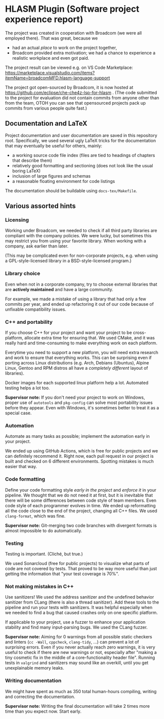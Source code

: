 # HLASM Plugin (Software project experience report)

The project was created in cooperation with Broadcom (we were all employed there). That was great, because we

- had an actual _place_ to work on the project together,
- Broadcom provided extra motivation; we had a chance to experience a realistic workplace and even got paid.

The project result can be viewed e.g. on VS Code Marketplace: https://marketplace.visualstudio.com/items?itemName=broadcomMFD.hlasm-language-support

The project got open-sourced by Broadcom, it is now hosted at https://github.com/eclipse/che-che4z-lsp-for-hlasm . (The code submitted to the project for evaluation did not contain commits from anyone other than from the team, OTOH you can see that opensourced projects pack up commits from various people quite fast.)

## Documentation and LaTeX
Project documentation and user documentation are saved in this repository root. Specifically, we used several ugly LaTeX tricks for the documentation that may eventually be useful for others, mainly:

- a working source code file index (files are tied to headings of chapters that describe them)
- relatively good formatting and sectioning (does not look like the usual boring LaTeX)
- inclusion of large figures and schemas
- a reasonable floating environment for code listings

The documentation should be buildable using `docs-tex/Makefile`.

## Various assorted hints

### Licensing

Working under Broadcom, we needed to check if all third party libraries are compliant with the company policies. We were lucky, but sometimes this may restrict you from using your favorite library. When working with a company, ask earlier than later.

(This may be complicated even for non-corporate projects, e.g. when using a GPL-style-licensed library in a BSD-style-licensed program.)

### Library choice

Even when not in a corporate company, try to choose external libraries that are **actively maintained** and have a large community.

For example, we made a mistake of using a library that had only a few commits per year, and ended up refactoring it out of our code because of unfixable compatibility issues.

### C++ and portability

If you choose C++ for your project and want your project to be cross-platform, allocate extra time for ensuring that. We used CMake, and it was really hard and time-consuming to make everything work on each platform.

Everytime you need to support a new platform, you will need extra research and work to ensure that everything works. This can be surprising even if porting across Linux distributions (e.g. Arch, Debians (Ubuntus), Alpine Linux, Gentoo and RPM distros all have a _completely different_ layout of libraries).

Docker images for each supported linux platform help a lot.
Automated testing helps a lot too.

**Supervisor note:** If you don't need your project to work on Windows, proper use of `autotools` and `pkg-config` can solve most portability issues before they appear. Even with Windows, it's sometimes better to treat it as a special case.

### Automation

Automate as many tasks as possible; implement the automation early in your project.

We ended up using GitHub Actions, which is free for public projects and we can definitely recommend it. Right now, each pull request in our project is built and checked on 6 different environments. Spotting mistakes is much easier that way.

### Code formatting

Define your code formatting style _early in the project_ and _enforce it_ in your pipeline. We thought that we do not need it at first, but it is inevitable that there will be some differences between code style of team members. Even code style of each programmer evolves in time. We ended up reformatting all the code close to the end of the project, changing all C++ files. We used `clang-format`, which was fine.

**Supervisor note:** Git-merging two code branches with divergent formats is almost impossible to do automatically.

### Testing

Testing is important. (Cliché, but true.)

We used Sonarcloud (free for public projects) to visualize what parts of code are not covered by tests. That proved to be way more useful than just getting the information that "your test coverage is 70%".

### Not making mistakes in C++

Use sanitizers! We used the address sanitizer and the undefined behavior sanitizer from CLang (there is also a thread sanitizer). Add these tools to the pipeline and run your tests with sanitizers. It was helpful especially when we needed to find a bug that caused crashes only on one specific platform.

If applicable to your project, use a fuzzer to enhance your application stability and find many input-parsing bugs. We used the CLang fuzzer.

**Supervisor note:** Aiming for 0 warnings from all possible static checkers and linters (`cc -Wall`, `cppcheck`, `clang-tidy`, ...) can prevent a lot of surprising errors. Even if you never actually reach zero warnings, it is very useful to check if there are new warnings or not, especially after "making a tiny cosmetic fix in the middle of a core-functionality header file". Running tests in `valgrind` and sanitizers may sound like an overkill, until you get unexplainable memory leaks.

### Writing documentation

We might have spent as much as 350 total human-hours compiling, writing and correcting the documentation.

**Supervisor note:** Writing the final documentation will take 2 times more time than you expect now. Start early.
